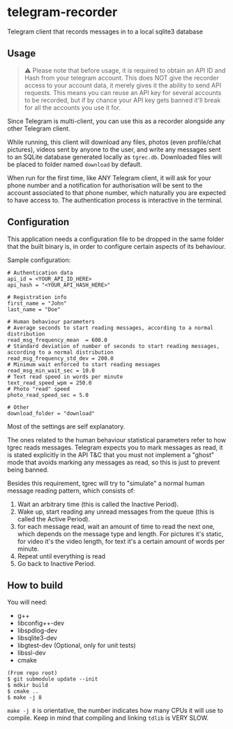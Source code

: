 # telegram-recorder
Telegram client that records messages in to a local sqlite3 database

Usage
--
> ⚠️ Please note that before usage, it is required to obtain an API ID and Hash from your telegram account. This does NOT give the recorder access to your account data, it merely gives it the ability to send API requests. This means you can reuse an API key for several accounts to be recorded, but if by chance your API key gets banned it'll break for all the accounts you use it for.

Since Telegram is multi-client, you can use this as a recorder alongside any other Telegram client.

While running, this client will download any files, photos (even profile/chat pictures), videos sent by anyone to the user, and write any messages sent to an SQLite database generated locally as `tgrec.db`. Downloaded files will be placed to folder named `download` by default.

When run for the first time, like ANY Telegram client, it will ask for your phone number and a notification for authorisation will be sent to the account associated to that phone number, which naturally you are expected to have access to. The authentication process is interactive in the terminal.

Configuration
--
This application needs a configuration file to be dropped in the same folder that the built binary is, in order to configure certain aspects of its behaviour.

Sample configuration:
```
# Authentication data
api_id = <YOUR_API_ID_HERE>
api_hash = "<YOUR_API_HASH_HERE>"

# Registration info
first_name = "John"
last_name = "Doe"

# Human behaviour parameters
# Average seconds to start reading messages, according to a normal distribution
read_msg_frequency_mean  = 600.0 
# Standard deviation of number of seconds to start reading messages, according to a normal distribution
read_msg_frequency_std_dev = 200.0
# Minimum wait enforced to start reading messages
read_msg_min_wait_sec = 10.0
# Text read speed in words per minute
text_read_speed_wpm = 250.0
# Photo "read" speed
photo_read_speed_sec = 5.0

# Other
download_folder = "download"
```

Most of the settings are self explanatory.

The ones related to the human behaviour statistical parameters refer to how tgrec reads messages. Telegram expects you to mark messages as read, it is stated explicitly in the API T&C that you must not implement a "ghost" mode that avoids marking any messages as read, so this is just to prevent being banned.

Besides this requirement, tgrec will try to "simulate" a normal human message reading pattern, which consists of:
1. Wait an arbitrary time (this is called the Inactive Period).
2. Wake up, start reading any unread messages from the queue (this is called the Active Period).
3. for each message read, wait an amount of time to read the next one, which depends on the message type and length. For pictures it's static, for video it's the video length, for text it's a certain amount of words per minute.
4. Repeat until everything is read
5. Go back to Inactive Period.

How to build
--
You will need:
- g++
- libconfig++-dev
- libspdlog-dev
- libsqlite3-dev
- libgtest-dev (Optional, only for unit tests)
- libssl-dev 
- cmake


```
(From repo root)
$ git submodule update --init
$ mdkir build
$ cmake ..
$ make -j 8
```

`make -j 8` is orientative, the number indicates how many CPUs it will use to compile. Keep in mind that compiling and linking `tdlib` is VERY SLOW.
